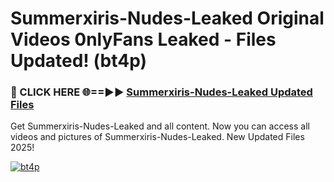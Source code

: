 # Summerxiris-Nudes-Leaked Original Videos 0nlyFans Leaked - Files Updated! (bt4p)

<h3>🔴 CLICK HERE 🌐==►► <a href="https://tinyurl.com/yc6ubb5a" rel="nofollow">Summerxiris-Nudes-Leaked Updated Files</a></h3>

Get Summerxiris-Nudes-Leaked and all content. Now you can access all videos and pictures of Summerxiris-Nudes-Leaked. New Updated Files 2025!

[![bt4p](https://i.imgur.com/7eu0CRL.gif)](https://tinyurl.com/yc6ubb5a)
